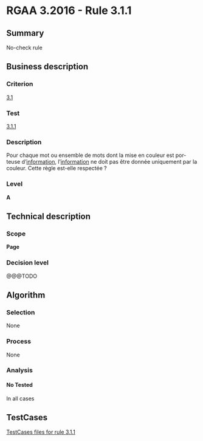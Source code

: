 # RGAA 3.2016 - Rule 3.1.1

## Summary
No-check rule


## Business description

### Criterion
[3.1](http://references.modernisation.gouv.fr/rgaa-accessibilite/2016/criteres.html#crit-3-1)

### Test
[3.1.1](http://references.modernisation.gouv.fr/rgaa-accessibilite/2016/criteres.html#test-3-1-1)

### Description
<div lang="fr">Pour chaque mot ou ensemble de mots dont la mise en couleur est porteuse d&#x2019;<a href="http://references.modernisation.gouv.fr/rgaa-accessibilite/glossaire.html#information-donne-par-la-couleur">information</a>, l&#x2019;<a href="http://references.modernisation.gouv.fr/rgaa-accessibilite/glossaire.html#information-donne-par-la-couleur">information</a> ne doit pas &#xEA;tre donn&#xE9;e uniquement par la couleur. Cette r&#xE8;gle est-elle respect&#xE9;e&nbsp;?</div>

### Level
**A**


## Technical description

### Scope
**Page**

### Decision level
@@@TODO


## Algorithm

### Selection
None

### Process
None

### Analysis

#### No Tested
In all cases


##  TestCases

[TestCases files for rule 3.1.1](https://github.com/Asqatasun/Asqatasun/tree/develop/rules/rules-rgaa3.2016/src/test/resources/testcases/rgaa32016/Rgaa32016Rule030101/)


